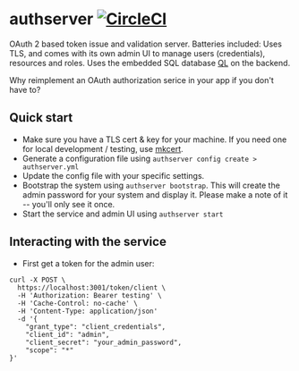 # authserver [![CircleCI](https://circleci.com/gh/danesparza/authserver.svg?style=shield)](https://circleci.com/gh/danesparza/authserver)
OAuth 2 based token issue and validation server.  Batteries included: Uses TLS, and comes with its own admin UI to manage users (credentials), resources and roles.  Uses the embedded SQL database [QL](https://github.com/cznic/ql) on the backend.     

Why reimplement an OAuth authorization serice in your app if you don't have to?

## Quick start

* Make sure you have a TLS cert & key for your machine.  If you need one for local development / testing, use [mkcert](https://github.com/FiloSottile/mkcert).  
* Generate a configuration file using `authserver config create > authserver.yml`
* Update the config file with your specific settings.
* Bootstrap the system using `authserver bootstrap`.  This will create the admin password for your system and display it.  Please make a note of it -- you'll only see it once.
* Start the service and admin UI using `authserver start`

## Interacting with the service

* First get a token for the admin user:
```
curl -X POST \
  https://localhost:3001/token/client \
  -H 'Authorization: Bearer testing' \
  -H 'Cache-Control: no-cache' \
  -H 'Content-Type: application/json'
  -d '{
	"grant_type": "client_credentials",
	"client_id": "admin",
	"client_secret": "your_admin_password",
	"scope": "*"
}'
```

